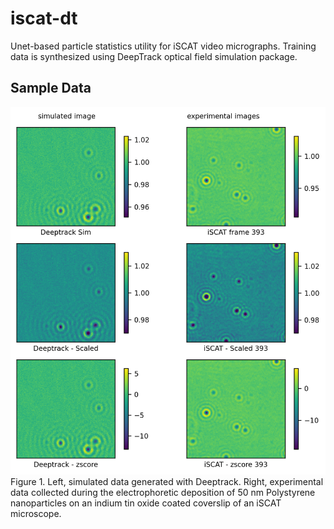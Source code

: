 # iscat-dt
Unet-based particle statistics utility for iSCAT video micrographs. Training data is synthesized using DeepTrack optical field simulation package.

## Sample Data
![sample data](https://github.com/MatthewKowal/iscat-dt/blob/main/figures/sample%20data.png)
Figure 1. Left, simulated data generated with Deeptrack. Right, experimental data collected during the electrophoretic deposition of 50 nm Polystyrene nanoparticles on an indium tin oxide coated coverslip of an iSCAT microscope.
